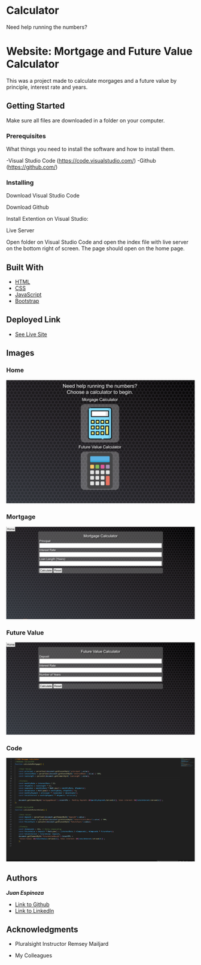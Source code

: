 # Calculator

Need help running the numbers?

# Website: Mortgage and Future Value Calculator

This was a project made to calculate morgages and a future value by principle, interest rate and years.

## Getting Started

Make sure all files are downloaded in a folder on your computer.  

### Prerequisites

What things you need to install the software and how to install them.

-Visual Studio Code (https://code.visualstudio.com/)
-Github (https://github.com/)

### Installing

Download Visual Studio Code

Download Github

Install Extention on Visual Studio:

Live Server

Open folder on Visual Studio Code and open the index file with live server on the bottom right of screen. The page should open on the home page.


## Built With

* [HTML](https://developer.mozilla.org/en-US/docs/Web/HTML)
* [CSS](https://developer.mozilla.org/en-US/docs/Web/CSS)
* [JavaScript](https://developer.mozilla.org/en-US/docs/Web/JavaScript)
* [Bootstrap](https://getbootstrap.com/)

## Deployed Link

* [See Live Site](https://juanespinozacode.github.io/Workshop/)

## Images

### Home
![Home](images/snap-calc1.PNG)

### Mortgage
![National Parks](images/snap-calc2.PNG)

### Future Value
![Mountains](images/snap-calc3.PNG)

### Code
![Mountains](images/code.PNG)

## Authors

***Juan Espinoza*** 

- [Link to Github](https://github.com/JuanEspinozaCode)
- [Link to LinkedIn](https://www.linkedin.com/in/juan-espinoza-5b3410237/)

## Acknowledgments

* Pluralsight Instructor Remsey Mailjard

* My Colleagues
